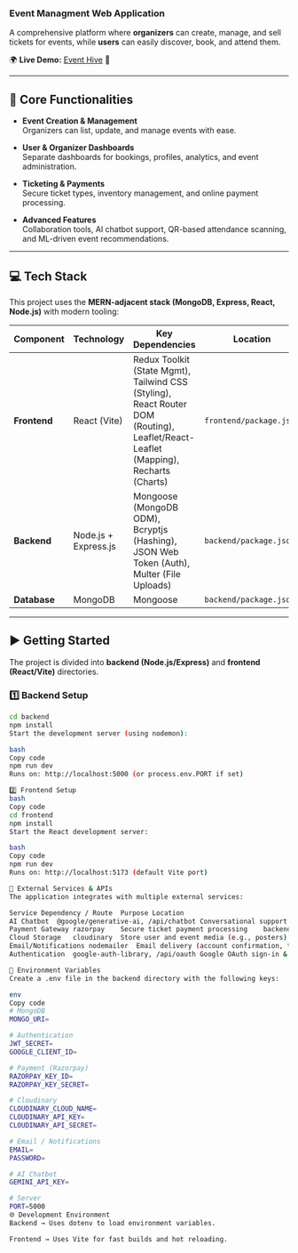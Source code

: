 ### Event Managment Web Application

A comprehensive platform where **organizers** can create, manage, and sell tickets for events, while **users** can easily discover, book, and attend them.  

🌍 **Live Demo:** [Event Hive](https://event-hive117.vercel.app/) 🚀  

---

## 🚀 Core Functionalities

- **Event Creation & Management**  
  Organizers can list, update, and manage events with ease.

- **User & Organizer Dashboards**  
  Separate dashboards for bookings, profiles, analytics, and event administration.

- **Ticketing & Payments**  
  Secure ticket types, inventory management, and online payment processing.

- **Advanced Features**  
  Collaboration tools, AI chatbot support, QR-based attendance scanning, and ML-driven event recommendations.

---

## 💻 Tech Stack

This project uses the **MERN-adjacent stack (MongoDB, Express, React, Node.js)** with modern tooling:

| Component  | Technology              | Key Dependencies                                                                 | Location                |
|------------|-------------------------|----------------------------------------------------------------------------------|-------------------------|
| **Frontend** | React (Vite)           | Redux Toolkit (State Mgmt), Tailwind CSS (Styling), React Router DOM (Routing), Leaflet/React-Leaflet (Mapping), Recharts (Charts) | `frontend/package.json` |
| **Backend**  | Node.js + Express.js   | Mongoose (MongoDB ODM), Bcryptjs (Hashing), JSON Web Token (Auth), Multer (File Uploads) | `backend/package.json`  |
| **Database** | MongoDB                | Mongoose                                                                         | `backend/package.json`  |

---

## ▶️ Getting Started

The project is divided into **backend (Node.js/Express)** and **frontend (React/Vite)** directories.  

### 1️⃣ Backend Setup

```bash
cd backend
npm install
Start the development server (using nodemon):

bash
Copy code
npm run dev
Runs on: http://localhost:5000 (or process.env.PORT if set)

2️⃣ Frontend Setup
bash
Copy code
cd frontend
npm install
Start the React development server:

bash
Copy code
npm run dev
Runs on: http://localhost:5173 (default Vite port)

📝 External Services & APIs
The application integrates with multiple external services:

Service	Dependency / Route	Purpose	Location
AI Chatbot	@google/generative-ai, /api/chatbot	Conversational support powered by Gemini AI	backend/package.json, backend/index.js
Payment Gateway	razorpay	Secure ticket payment processing	backend/package.json
Cloud Storage	cloudinary	Store user and event media (e.g., posters)	backend/package.json
Email/Notifications	nodemailer	Email delivery (account confirmation, tickets)	backend/package.json
Authentication	google-auth-library, /api/oauth	Google OAuth sign-in & registration	backend/package.json, backend/index.js

🔑 Environment Variables
Create a .env file in the backend directory with the following keys:

env
Copy code
# MongoDB
MONGO_URI=

# Authentication
JWT_SECRET=
GOOGLE_CLIENT_ID=

# Payment (Razorpay)
RAZORPAY_KEY_ID=
RAZORPAY_KEY_SECRET=

# Cloudinary
CLOUDINARY_CLOUD_NAME=
CLOUDINARY_API_KEY=
CLOUDINARY_API_SECRET=

# Email / Notifications
EMAIL=
PASSWORD=

# AI Chatbot
GEMINI_API_KEY=

# Server
PORT=5000
🌐 Development Environment
Backend → Uses dotenv to load environment variables.

Frontend → Uses Vite for fast builds and hot reloading.


